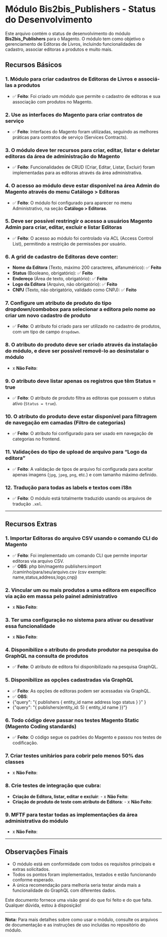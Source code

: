 # Módulo Bis2bis_Publishers - Status do Desenvolvimento

Este arquivo contém o status de desenvolvimento do módulo **Bis2bis_Publishers** para o Magento. O módulo tem como objetivo o gerenciamento de Editoras de Livros, incluindo funcionalidades de cadastro, associar editoras a produtos e muito mais.

## Recursos Básicos

### 1. **Módulo para criar cadastros de Editoras de Livros e associá-las a produtos**
- ✅ **Feito**: Foi criado um módulo que permite o cadastro de editoras e sua associação com produtos no Magento.

### 2. **Use as interfaces do Magento para criar contratos de serviço**
- ✅ **Feito**: Interfaces do Magento foram utilizadas, seguindo as melhores práticas para contratos de serviço (Services Contracts).

### 3. **O módulo deve ter recursos para criar, editar, listar e deletar editoras da área de administração do Magento**
- ✅ **Feito**: Funcionalidades de CRUD (Criar, Editar, Listar, Excluir) foram implementadas para as editoras através da área administrativa.

### 4. **O acesso ao módulo deve estar disponível na área Admin do Magento através do menu Catálogo > Editoras**
- ✅ **Feito**: O módulo foi configurado para aparecer no menu Administrativo, na seção **Catálogo > Editoras**.

### 5. **Deve ser possível restringir o acesso a usuários Magento Admin para criar, editar, excluir e listar Editoras**
- ✅ **Feito**: O acesso ao módulo foi controlado via ACL (Access Control List), permitindo a restrição de permissões por usuário.

### 6. **A grid de cadastro de Editoras deve conter:**
- **Nome da Editora** (Texto, máximo 200 caracteres, alfanumérico): ✅ **Feito**
- **Status** (Booleano, obrigatório): ✅ **Feito**
- **Endereço** (Área de texto, obrigatório): ✅ **Feito**
- **Logo da Editora** (Arquivo, não obrigatório): ✅ **Feito**
- **CNPJ** (Texto, não obrigatório, validado como CNPJ): ✅ **Feito**

### 7. **Configure um atributo de produto do tipo dropdown/combobox para selecionar a editora pelo nome ao criar um novo cadastro de produto**
- ✅ **Feito**: O atributo foi criado para ser utilizado no cadastro de produtos, com um tipo de campo `dropdown`.

### 8. **O atributo do produto deve ser criado através da instalação do módulo, e deve ser possível removê-lo ao desinstalar o módulo**
- x **Não Feito**:

### 9. **O atributo deve listar apenas os registros que têm Status = true**
- ✅ **Feito**: O atributo de produto filtra as editoras que possuem o status ativo (`Status = true`).

### 10. **O atributo do produto deve estar disponível para filtragem de navegação em camadas (Filtro de categorias)**
- ✅ **Feito**: O atributo foi configurado para ser usado em navegação de categorias no frontend.

### 11. **Validações do tipo de upload de arquivo para “Logo da editora”**
- ✅ **Feito**: A validação de tipos de arquivo foi configurada para aceitar apenas imagens (`jpg`, `jpeg`, `png`, etc.) e com tamanho máximo definido.

### 12. **Tradução para todas as labels e textos com i18n**
- ✅ **Feito**: O módulo está totalmente traduzido usando os arquivos de tradução `.xml`.

---

## Recursos Extras

### 1. **Importar Editoras do arquivo CSV usando o comando CLI do Magento**
- ✅ **Feito**: Foi implementado um comando CLI que permite importar editoras via arquivo CSV.
- ✅ **OBS**: php bin/magento publishers:import /caminho/para/seu/arquivo.csv (csv exemple: name,status,address,logo,cnpj)

### 2. **Vincular um ou mais produtos a uma editora em específico via ação em massa pelo painel administrativo**
- x **Não Feito**: 

### 3. **Ter uma configuração no sistema para ativar ou desativar essa funcionalidade**
- x **Não Feito**: 

### 4. **Disponibilize o atributo do produto produtor na pesquisa do GraphQL na consulta de produtos**
- ✅ **Feito**: O atributo de editora foi disponibilizado na pesquisa GraphQL.

### 5. **Disponibilize as opções cadastradas via GraphQL**
- ✅ **Feito**: As opções de editoras podem ser acessadas via GraphQL.
- ✅ **OBS**: 
- {"query": "{ publishers { entity_id name address logo status } }" }
- {"query": "{ publishers(entity_id: 5) { entity_id name }}"}


### 6. **Todo código deve passar nos testes Magento Static (Magento Coding standards)**
- ✅ **Feito**: O código segue os padrões do Magento e passou nos testes de codificação.

### 7. **Criar testes unitários para cobrir pelo menos 50% das classes**
- x **Não Feito**:

### 8. **Crie testes de integração que cubra:**
- **Criação de Editora, listar, editar e excluir**: - x **Não Feito**:
- **Criação de produto de teste com atributo de Editora**: - x **Não Feito**:

### 9. **MFTF para testar todas as implementações da área administrativa do módulo**
- x **Não Feito**:

---

## Observações Finais

- O módulo está em conformidade com todos os requisitos principais e extras solicitados.
- Todos os pontos foram implementados, testados e estão funcionando conforme esperado.
- A única recomendação para melhoria seria testar ainda mais a funcionalidade do GraphQL com diferentes dados.

Este documento fornece uma visão geral do que foi feito e do que falta. Qualquer dúvida, estou à disposição!

---

**Nota:** Para mais detalhes sobre como usar o módulo, consulte os arquivos de documentação e as instruções de uso incluídas no repositório do módulo.

